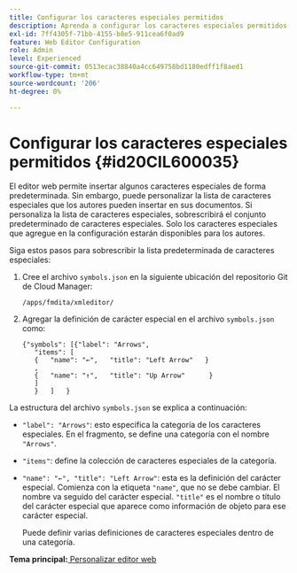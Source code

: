 ```yaml
---
title: Configurar los caracteres especiales permitidos
description: Aprenda a configurar los caracteres especiales permitidos
exl-id: 7ff4305f-71bb-4155-b8e5-911cea6f0ad9
feature: Web Editor Configuration
role: Admin
level: Experienced
source-git-commit: 0513ecac38840a4cc649758bd1180edff1f8aed1
workflow-type: tm+mt
source-wordcount: '206'
ht-degree: 0%

---
```


# Configurar los caracteres especiales permitidos {#id20CIL600035}

El editor web permite insertar algunos caracteres especiales de forma predeterminada. Sin embargo, puede personalizar la lista de caracteres especiales que los autores pueden insertar en sus documentos. Si personaliza la lista de caracteres especiales, sobrescribirá el conjunto predeterminado de caracteres especiales. Solo los caracteres especiales que agregue en la configuración estarán disponibles para los autores.

Siga estos pasos para sobrescribir la lista predeterminada de caracteres especiales:

1. Cree el archivo `symbols.json` en la siguiente ubicación del repositorio Git de Cloud Manager:

   ```
   /apps/fmdita/xmleditor/
   ```

1. Agregar la definición de carácter especial en el archivo `symbols.json` como:

   ```
   {"symbols": [{"label": "Arrows",
      "items": [
      {   "name": "←",   "title": "Left Arrow"   } 
      ,   
      {   "name": "↑",   "title": "Up Arrow"      } 
      ]   
      }   ]   }
   ```


La estructura del archivo `symbols.json` se explica a continuación:

- `"label": "Arrows"`: esto especifica la categoría de los caracteres especiales. En el fragmento, se define una categoría con el nombre `"Arrows"`.
- `"items"`: define la colección de caracteres especiales de la categoría.
- `"name": "←", "title": "Left Arrow"`: esta es la definición del carácter especial. Comienza con la etiqueta `"name"`, que no se debe cambiar. El nombre va seguido del carácter especial. `"title"` es el nombre o título del carácter especial que aparece como información de objeto para ese carácter especial.

  Puede definir varias definiciones de caracteres especiales dentro de una categoría.


**Tema principal:**[ Personalizar editor web](conf-web-editor.md)
